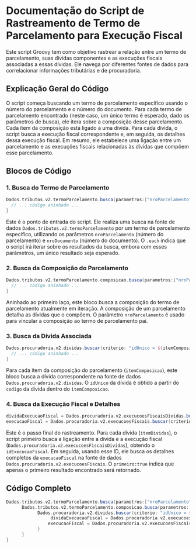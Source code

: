 # Documentação do Script de Rastreamento de Termo de Parcelamento para Execução Fiscal

Este script Groovy tem como objetivo rastrear a relação entre um termo de parcelamento, suas dívidas componentes e as execuções fiscais associadas a essas dívidas. Ele navega por diferentes fontes de dados para correlacionar informações tributárias e de procuradoria.

## Explicação Geral do Código

O script começa buscando um termo de parcelamento específico usando o número do parcelamento e o número do documento. Para cada termo de parcelamento encontrado (neste caso, um único termo é esperado, dado os parâmetros de busca), ele itera sobre a composição desse parcelamento. Cada item da composição está ligado a uma dívida. Para cada dívida, o script busca a execução fiscal correspondente e, em seguida, os detalhes dessa execução fiscal. Em resumo, ele estabelece uma ligação entre um parcelamento e as execuções fiscais relacionadas às dívidas que compõem esse parcelamento.

## Blocos de Código

### 1. Busca do Termo de Parcelamento

```groovy
Dados.tributos.v2.termoParcelamento.busca(parametros:["nroParcelamento":1632848,"nroDocumento":298]).each{ itemTermoParcelamento ->
  // ... código aninhado ...
}
```

Este é o ponto de entrada do script. Ele realiza uma busca na fonte de dados `Dados.tributos.v2.termoParcelamento` por um termo de parcelamento específico, utilizando os parâmetros `nroParcelamento` (número do parcelamento) e `nroDocumento` (número do documento). O `.each` indica que o script irá iterar sobre os resultados da busca, embora com esses parâmetros, um único resultado seja esperado.

### 2. Busca da Composição do Parcelamento

```groovy
Dados.tributos.v2.termoParcelamento.composicao.busca(parametros:["nroParcelamento":itemTermoParcelamento.nroParcelamento]).each{ itemComposicao ->
  // ... código aninhado ...
}
```

Aninhado ao primeiro laço, este bloco busca a composição do termo de parcelamento atualmente em iteração. A composição de um parcelamento detalha as dívidas que o compõem. O parâmetro `nroParcelamento` é usado para vincular a composição ao termo de parcelamento pai.

### 3. Busca da Dívida Associada

```groovy
Dados.procuradoria.v2.dividas.buscar(criterio: "idUnico = ${itemComposicao.divida.codigo}").each{ itemDividas ->
  // ... código aninhado ...
}
```

Para cada item da composição do parcelamento (`itemComposicao`), este bloco busca a dívida correspondente na fonte de dados `Dados.procuradoria.v2.dividas`. O `idUnico` da dívida é obtido a partir do `codigo` da dívida dentro do `itemComposicao`.

### 4. Busca da Execução Fiscal e Detalhes

```groovy
dividaExecucaoFiscal = Dados.procuradoria.v2.execucoesFiscaisDividas.buscar(criterio: "idDivida = ${itemDividas.id}",campos: "idExecucaoFiscal", primeiro:true)
execucaoFiscal = Dados.procuradoria.v2.execucoesFiscais.buscar(criterio: "id = ${dividaExecucaoFiscal.idExecucaoFiscal}", primeiro:true)
```

Este é o passo final do rastreamento. Para cada dívida (`itemDividas`), o script primeiro busca a ligação entre a dívida e a execução fiscal (`Dados.procuradoria.v2.execucoesFiscaisDividas`), obtendo o `idExecucaoFiscal`. Em seguida, usando esse ID, ele busca os detalhes completos da `execucaoFiscal` na fonte de dados `Dados.procuradoria.v2.execucoesFiscais`. O `primeiro:true` indica que apenas o primeiro resultado encontrado será retornado.

## Código Completo

```groovy
Dados.tributos.v2.termoParcelamento.busca(parametros:["nroParcelamento":1632848,"nroDocumento":298]).each{ itemTermoParcelamento ->
      Dados.tributos.v2.termoParcelamento.composicao.busca(parametros:["nroParcelamento":itemTermoParcelamento.nroParcelamento]).each{ itemComposicao ->
            Dados.procuradoria.v2.dividas.buscar(criterio: "idUnico = ${itemComposicao.divida.codigo}").each{ itemDividas ->
                 dividaExecucaoFiscal = Dados.procuradoria.v2.execucoesFiscaisDividas.buscar(criterio: "idDivida = ${itemDividas.id}",campos: "idExecucaoFiscal", primeiro:true)
                execucaoFiscal = Dados.procuradoria.v2.execucoesFiscais.buscar(criterio: "id = ${dividaExecucaoFiscal.idExecucaoFiscal}", primeiro:true)
            }
      }
}
```


